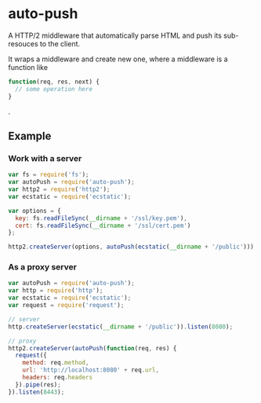 # auto-push
A HTTP/2 middleware that automatically parse HTML and push its sub-resouces to the client.

It wraps a middleware and create new one, where a middleware is a function like

```javascript
function(req, res, next) {
  // some operation here
}
```
.

## Example

### Work with a server

```javascript
var fs = require('fs');
var autoPush = require('auto-push');
var http2 = require('http2');
var ecstatic = require('ecstatic');

var options = {
  key: fs.readFileSync(__dirname + '/ssl/key.pem'),
  cert: fs.readFileSync(__dirname + '/ssl/cert.pem')
};

http2.createServer(options, autoPush(ecstatic(__dirname + '/public'))).listen(8443);
```

### As a proxy server

```javascript
var autoPush = require('auto-push');
var http = require('http');
var ecstatic = require('ecstatic');
var request = require('request');

// server
http.createServer(ecstatic(__dirname + '/public')).listen(8080);

// proxy
http2.createServer(autoPush(function(req, res) {
  request({
    method: req.method,
    url: 'http://localhost:8080' + req.url,
    headers: req.headers
  }).pipe(res);
}).listen(8443);
```
